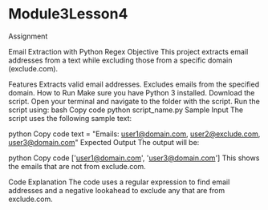 # Module3Lesson4
Assignment

Email Extraction with Python Regex
Objective
This project extracts email addresses from a text while excluding those from a specific domain (exclude.com).

Features
Extracts valid email addresses.
Excludes emails from the specified domain.
How to Run
Make sure you have Python 3 installed.
Download the script.
Open your terminal and navigate to the folder with the script.
Run the script using:
bash
Copy code
python script_name.py
Sample Input
The script uses the following sample text:

python
Copy code
text = "Emails: user1@domain.com, user2@exclude.com, user3@domain.com"
Expected Output
The output will be:

python
Copy code
['user1@domain.com', 'user3@domain.com']
This shows the emails that are not from exclude.com.

Code Explanation
The code uses a regular expression to find email addresses and a negative lookahead to exclude any that are from exclude.com.
